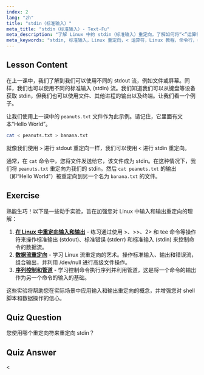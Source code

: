 ```yaml
---
index: 2
lang: "zh"
title: "stdin（标准输入）"
meta_title: "stdin（标准输入）- Text-Fu"
meta_description: "了解 Linux 中的 stdin（标准输入）重定向。了解如何将“<”运算符与文件和命令一起使用。探索实际示例并提高您的 Linux 命令行技能。"
meta_keywords: "stdin, 标准输入，Linux 重定向，< 运算符，Linux 教程，命令行，初学者，指南"
---
```


## Lesson Content

在上一课中，我们了解到我们可以使用不同的 stdout 流，例如文件或屏幕。同样，我们也可以使用不同的标准输入 (stdin) 流。我们知道我们可以从键盘等设备获取 stdin，但我们也可以使用文件、其他进程的输出以及终端。让我们看一个例子。

让我们使用上一课中的 `peanuts.txt` 文件作为此示例。请记住，它里面有文本“Hello World”。

```bash
cat < peanuts.txt > banana.txt
```

就像我们使用 `>` 进行 stdout 重定向一样，我们可以使用 `<` 进行 stdin 重定向。

通常，在 `cat` 命令中，您将文件发送给它，该文件成为 stdin。在这种情况下，我们将 `peanuts.txt` 重定向为我们的 stdin。然后 `cat peanuts.txt` 的输出（即“Hello World”）被重定向到另一个名为 `banana.txt` 的文件。

## Exercise

熟能生巧！以下是一些动手实验，旨在加强您对 Linux 中输入和输出重定向的理解：

1. **[在 Linux 中重定向输入和输出](https://labex.io/zh/labs/comptia-redirecting-input-and-output-in-linux-590840)** - 练习通过使用 >、>>、2> 和 tee 命令等操作符来操作标准输出 (stdout)、标准错误 (stderr) 和标准输入 (stdin) 来控制命令的数据流。
2. **[数据流重定向](https://labex.io/zh/labs/linux-data-stream-redirection-17995)** - 学习 Linux 流重定向的艺术。操作标准输入、输出和错误流，组合输出，并利用 /dev/null 进行高级文件操作。
3. **[序列控制和管道](https://labex.io/zh/labs/linux-sequence-control-and-pipeline-17994)** - 学习控制命令执行序列并利用管道，这是将一个命令的输出作为另一个命令的输入的基础。

这些实验将帮助您在实际场景中应用输入和输出重定向的概念，并增强您对 shell 脚本和数据操作的信心。

## Quiz Question

您使用哪个重定向符来重定向 stdin？

## Quiz Answer

<
